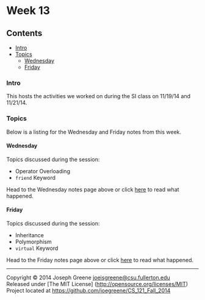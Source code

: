 # Week 13

## Contents
- [Intro](#intro)
- [Topics](#topics)
  - [Wednesday](#wednesday)
  - [Friday](#friday)
  
### Intro
This hosts the activities we worked on during the SI class on 11/19/14 and 11/21/14.

### Topics
Below is a listing for the Wednesday and Friday notes from this week.

#### Wednesday
Topics discussed during the session:
- Operator Overloading
- `friend` Keyword

Head to the Wednesday notes page above or click [here](WED_NOTES.md) to read 
what happened.

#### Friday
Topics discussed during the session:
- Inheritance
- Polymorphism
- `virtual` Keyword

Head to the Friday notes page above or click [here](FRI_NOTES.md) to read 
what happened.

-------------------------------------------------------------------------------

Copyright &copy; 2014 Joseph Greene <joeisgreene@csu.fullerton.edu>  
Released under [The MIT License] (http://opensource.org/licenses/MIT)  
Project located at <https://github.com/joegreene/CS_121_Fall_2014>